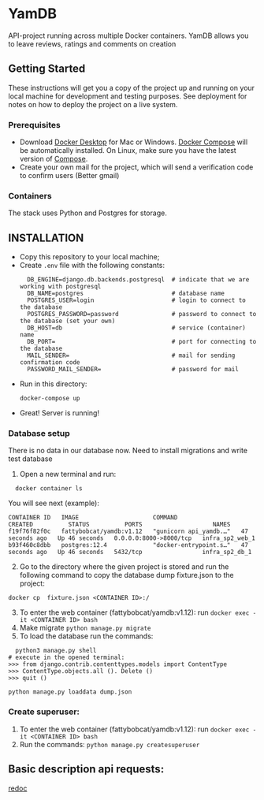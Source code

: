 # YamDB

API-project running across multiple Docker containers.
YamDB allows you to leave reviews, ratings and comments on creation


## Getting Started

These instructions will get you a copy of the project up and running on your local machine for development and testing purposes.
See deployment for notes on how to deploy the project on a live system.

### Prerequisites

* Download [Docker Desktop](https://www.docker.com/products/docker-desktop) for Mac or Windows. [Docker Compose](https://docs.docker.com/compose/) will be automatically installed. On Linux, make sure you have the latest version of [Compose](https://docs.docker.com/compose/install/).
* Create your own mail for the project, which will send a verification code to confirm users (Better gmail) 

### Containers

The stack uses Python and Postgres for storage.

## INSTALLATION

- Copy this repository to your local machine;
- Create `.env` file with the following constants:
  ```
    DB_ENGINE=django.db.backends.postgresql  # indicate that we are working with postgresql
    DB_NAME=postgres                         # database name
    POSTGRES_USER=login                      # login to connect to the database
    POSTGRES_PASSWORD=password               # password to connect to the database (set your own)
    DB_HOST=db                               # service (container) name
    DB_PORT=                                 # port for connecting to the database
    MAIL_SENDER=                             # mail for sending confirmation code
    PASSWORD_MAIL_SENDER=                    # password for mail
  ```
- Run in this directory:
    ``` 
    docker-compose up
    ```
- Great! Server is running!

### Database setup

There is no data in our database now. Need to install migrations and write test database

1. Open a new terminal and run:
```
  docker container ls
```
  You will see next (example):
```
CONTAINER ID   IMAGE                     COMMAND                  CREATED          STATUS          PORTS                    NAMES
f19f76f82f0c   fattybobcat/yamdb:v1.12   "gunicorn api_yamdb.…"   47 seconds ago   Up 46 seconds   0.0.0.0:8000->8000/tcp   infra_sp2_web_1
b93f460c8dbb   postgres:12.4             "docker-entrypoint.s…"   47 seconds ago   Up 46 seconds   5432/tcp                 infra_sp2_db_1
```
2. Go to the directory where the given project is stored and run the following command to copy the database dump fixture.json to the project:
  ```
  docker cp  fixture.json <CONTAINER ID>:/
  ```
3. To enter the web container (fattybobcat/yamdb:v1.12): run `docker exec -it <CONTAINER ID> bash`
4. Make migrate `python manage.py migrate`
5. To load the database run the commands:
```
  python3 manage.py shell
# execute in the opened terminal:
>>> from django.contrib.contenttypes.models import ContentType
>>> ContentType.objects.all (). Delete ()
>>> quit ()

python manage.py loaddata dump.json
```

### Create superuser:

1. To enter the web container (fattybobcat/yamdb:v1.12): run `docker exec -it <CONTAINER ID> bash`
2. Run the commands: `python manage.py createsuperuser`

## Basic description api requests:
  [redoc]()
